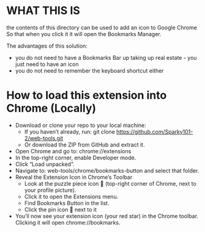 # WHAT THIS IS

the contents of this directory can be used to add an icon to Google Chrome So that when you click it it will open the Bookmarks Manager.

 The advantages of this solution:
 - you do not need to have a Bookmarks Bar up taking up real estate - you just need to have an icon
 - you do not need to remember the keyboard shortcut either

 # How to load this extension into Chrome (Locally)
- Download or clone your repo to your local machine:
    - If you haven’t already, run:
git clone https://github.com/Sparky101-2/web-tools.git
    - Or download the ZIP from GitHub and extract it.
- Open Chrome and go to:
chrome://extensions
- In the top-right corner, enable Developer mode.
- Click “Load unpacked”.
- Navigate to:
web-tools/chrome/bookmarks-button
and select that folder.
- Reveal the Extension Icon in Chrome’s Toolbar
    - Look at the puzzle piece icon 🔧 (top-right corner of Chrome, next to your profile picture).
    - Click it to open the Extensions menu.
    - Find Bookmarks Button in the list.
    - Click the pin icon 📌 next to it
- You’ll now see your extension icon (your red star) in the Chrome toolbar. Clicking it will open chrome://bookmarks.
